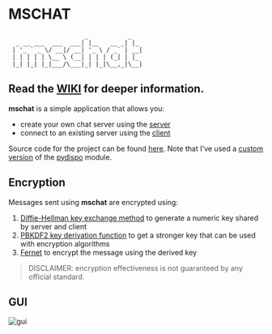 # MSCHAT
                         _           _    
      _ __ ___  ___  ___| |__   __ _| |_  
     | '_ ` _ \/ __|/ __| '_ \ / _` | __|
     | | | | | \__ \ (__| | | | (_| | |_ 
     |_| |_| |_|___/\___|_| |_|\__,_|\__|

## Read the [WIKI](https://github.com/MattSini912/mschat/wiki/) for deeper information.

**mschat** is a simple application that allows you:
- create your own chat server using the [server](MSCHAT/server)
- connect to an existing server using the [client](MSCHAT/client.exe)

Source code for the project can be found [here](MSCHAT/src). Note that I've used a [custom version](MSCHAT/src/pydispo.py) of the [pydispo](https://github.com/aakash30jan/pydispo) module.

## Encryption
Messages sent using **mschat** are encrypted using:
1. [Diffie-Hellman key exchange method](https://en.wikipedia.org/wiki/Diffie%E2%80%93Hellman_key_exchange) to generate a numeric key shared by server and client
2. [PBKDF2 key derivation function](https://en.wikipedia.org/wiki/PBKDF2) to get a stronger key that can be used with encryption algorithms
3. [Fernet](https://cryptography.io/en/latest/fernet/) to encrypt the message using the derived key

> DISCLAIMER: encryption effectiveness is not guaranteed by any official standard.

## GUI

![gui](https://user-images.githubusercontent.com/106877447/203284504-11b58c6b-3ed1-4629-8d2f-0a9ece94a8b5.PNG)
